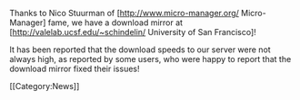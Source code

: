 Thanks to Nico Stuurman of [http://www.micro-manager.org/ Micro-Manager] fame, we have a download mirror at [http://valelab.ucsf.edu/~schindelin/ University of San Francisco]!

It has been reported that the download speeds to our server were not always high, as reported by some users, who were happy to report that the download mirror fixed their issues!

[[Category:News]]
